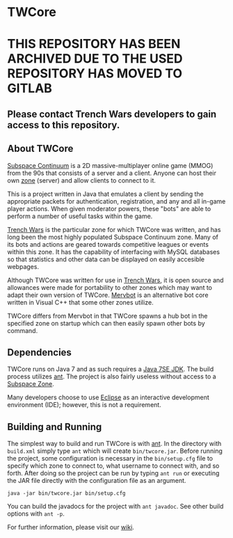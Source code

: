 # TWCore

# THIS REPOSITORY HAS BEEN ARCHIVED DUE TO THE USED REPOSITORY HAS MOVED TO GITLAB
## Please contact Trench Wars developers to gain access to this repository.

## About TWCore

[Subspace Continuum][] is a 2D massive-multiplayer online game (MMOG) from the 90s that consists of a server and a client. Anyone can host their own [zone][Subspace Zone] (server) and allow clients to connect to it.

This is a project written in Java that emulates a client by sending the appropriate packets for authentication, registration, and any and all in-game player actions. When given moderator powers, these "bots" are able to perform a number of useful tasks within the game.

[Trench Wars][] is the particular zone for which TWCore was written, and has long been the most highly populated Subspace Continuum zone. Many of its bots and actions are geared towards competitive leagues or events within this zone. It has the capability of interfacing with MySQL databases so that statistics and other data can be displayed on easily accesible webpages.

Although TWCore was written for use in [Trench Wars][], it is open source and allowances were made for portability to other zones which may want to adapt their own version of TWCore. [Mervbot][] is an alternative bot core written in Visual C++ that some other zones utilize.

TWCore differs from Mervbot in that TWCore spawns a hub bot in the specified zone on startup which can then easily spawn other bots by command.

## Dependencies

TWCore runs on Java 7 and as such requires a [Java 7SE JDK][]. The build process utilizes [ant][]. The project is also fairly useless without access to a [Subspace Zone][].

Many developers choose to use [Eclipse][] as an interactive development environment (IDE); however, this is not a requirement.

## Building and Running

The simplest way to build and run TWCore is with [ant][]. In the directory with `build.xml` simply type `ant` which will create `bin/twcore.jar`. Before running the project, some configuration is necessary in the `bin/setup.cfg` file to specify which zone to connect to, what username to connect with, and so forth. After doing so the project can be run by typing `ant run` or executing the JAR file directly with the configuration file as an argument.

    java -jar bin/twcore.jar bin/setup.cfg

You can build the javadocs for the project with `ant javadoc`. See other build options with `ant -p`.

For further information, please visit our [wiki][].

   [Subspace Continuum]: http://www.getcontinuum.com/
   [Trench Wars]: http://www.trenchwars.org/
   [Mervbot]: http://mervbot.com/
   [Java 7SE JDK]: http://www.oracle.com/technetwork/java/javase/downloads/jdk7-downloads-1880260.html
   [ant]: https://ant.apache.org/
   [Subspace Zone]: http://www.minegoboom.com/server/index-768.html
   [Eclipse]: https://eclipse.org/
   [wiki]: https://github.com/Trench-Wars/twcore/wiki
